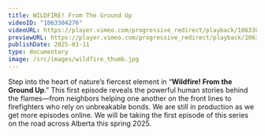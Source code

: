 ```yaml
---
title: WILDFIRE! From The Ground Up
videoID: "1063304276"
videoURL: https://player.vimeo.com/progressive_redirect/playback/1063304276/rendition/1080p/file.mp4?loc=external&signature=b05a329baa2ee50183ceed09f70ff8a9feefb308fa79d541f8c66d4fb6bf7297&user_id=222329173
previewURL: https://player.vimeo.com/progressive_redirect/playback/1063304276/rendition/720p/file.mp4?loc=external&signature=37a8b7e6ac3c0762c0856a290c6c16e94dc066e6ead8276b2794eb60a2841828&user_id=222329173
publishDate: 2025-03-11
type: documentary
image: /src/images/wildfire_thumb.jpg
---
```

Step into the heart of nature’s fiercest element in “**Wildfire! From the Ground Up**.” This first episode reveals the powerful human stories behind the flames—from neighbors helping one another on the front lines to firefighters who rely on unbreakable bonds. We are still in production as we get more episodes online. We will be taking the first episode of this series on the road across Alberta this spring 2025.

